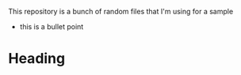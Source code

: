 This repository is a bunch of random files that I'm using for a sample

- this is a bullet point

# Heading
